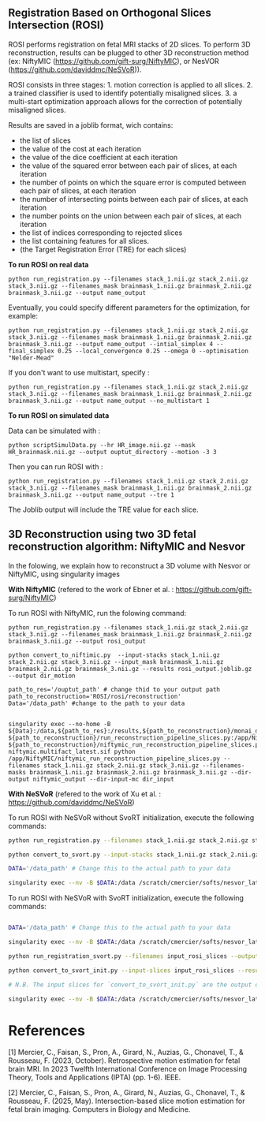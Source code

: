 ## Registration Based on Orthogonal Slices Intersection (ROSI) 
ROSI performs registration on fetal MRI stacks of 2D slices. To perform 3D reconstruction, results can be plugged to other 3D reconstruction method (ex: NiftyMIC (https://github.com/gift-surg/NiftyMIC), or NesVOR (https://github.com/daviddmc/NeSVoR)).

ROSI consists in three stages: 1. motion correction is applied to all slices. 2. a trained classifier is used to identify potentially misaligned slices. 3. a multi-start optimization approach allows for the correction of potentially misaligned slices.

Results are saved in a joblib format, wich contains: 
- the list of slices
- the value of the cost at each iteration
- the value of the dice coefficient at each iteration
- the value of the squared error between each pair of slices, at each iteration
- the number of points on which the square error is computed between each pair of slices, at each iteration
- the number of intersecting points between each pair of slices, at each iteration
- the number points on the union between each pair of slices, at each iteration
- the list of indices corresponding to rejected slices
- the list containing features for all slices.
- (the Target Registration Error (TRE) for each slices)

**To run ROSI on real data** 
 

```
python run_registration.py --filenames stack_1.nii.gz stack_2.nii.gz stack_3.nii.gz --filenames_mask brainmask_1.nii.gz brainmask_2.nii.gz brainmask_3.nii.gz --output name_output
```

Eventually, you could specify different parameters for the optimization, for example:
```
python run_registration.py --filenames stack_1.nii.gz stack_2.nii.gz stack_3.nii.gz --filenames_mask brainmask_1.nii.gz brainmask_2.nii.gz brainmask_3.nii.gz --output name_output --intial_simplex 4 --final_simplex 0.25 --local_convergence 0.25 --omega 0 --optimisation "Nelder-Mead"
```

If you don't want to use multistart, specify : 
```
python run_registration.py --filenames stack_1.nii.gz stack_2.nii.gz stack_3.nii.gz --filenames_mask brainmask_1.nii.gz brainmask_2.nii.gz brainmask_3.nii.gz --output name_output --no_multistart 1
```

**To run ROSI on simulated data**

Data can be simulated with : 
```
python scriptSimulData.py --hr HR_image.nii.gz --mask HR_brainmask.nii.gz --output ouptut_directory --motion -3 3
```
Then you can run ROSI with : 
```
python run_registration.py --filenames stack_1.nii.gz stack_2.nii.gz stack_3.nii.gz --filenames_mask brainmask_1.nii.gz brainmask_2.nii.gz brainmask_3.nii.gz --output name_output --tre 1
```
The Joblib output will include the TRE value for each slice.

## 3D Reconstruction using two 3D fetal reconstruction algorithm: NiftyMIC and Nesvor

In the folowing, we explain how to reconstruct a 3D volume with Nesvor or NiftyMIC, using singularity images

**With NiftyMIC**
(refered to the work of Ebner et al. : https://github.com/gift-surg/NiftyMIC) 

To run ROSI with NiftyMIC, run the folowing command: 

```
python run_registration.py --filenames stack_1.nii.gz stack_2.nii.gz stack_3.nii.gz --filenames_mask brainmask_1.nii.gz brainmask_2.nii.gz brainmask_3.nii.gz --output rosi_output 

python convert_to_niftimic.py  --input-stacks stack_1.nii.gz stack_2.nii.gz stack_3.nii.gz --input_mask brainmask_1.nii.gz brainmask_2.nii.gz brainmask_3.nii.gz --results rosi_output.joblib.gz --output dir_motion 

path_to_res='/ouptut_path' # change thid to your output path
path_to_reconstruction='ROSI/rosi/reconstruction'
Data='/data_path' #change to the path to your data 


singularity exec --no-home -B ${Data}:/data,${path_to_res}:/results,${path_to_reconstruction}/monai_dynunet_inference.py:/app/NiftyMIC/application/monai_dynunet_inference.py
${path_to_reconstruction}/run_reconstruction_pipeline_slices.py:/app/NiftyMIC/niftymic/application/run_reconstruction_pipeline_slices.py
${path_to_reconstruction}/niftymic_run_reconstruction_pipeline_slices.py:/app/NiftyMIC/niftymic_run_reconstruction_pipeline_slices.py 
niftymic.multifact_latest.sif python /app/NiftyMIC/niftymic_run_reconstruction_pipeline_slices.py --filenames stack_1.nii.gz stack_2.nii.gz stack_3.nii.gz --filenames-masks brainmask_1.nii.gz brainmask_2.nii.gz brainmask_3.nii.gz --dir-output niftymic_output --dir-input-mc dir_input
```
**With NeSVoR**
(refered to the work of Xu et al. : https://github.com/daviddmc/NeSVoR) 


To run ROSI with NeSVoR without SvoRT initialization, execute the following commands:

```bash
python run_registration.py --filenames stack_1.nii.gz stack_2.nii.gz stack_3.nii.gz --filenames_mask brainmask_1.nii.gz brainmask_2.nii.gz brainmask_3.nii.gz --output rosi_output

python convert_to_svort.py --input-stacks stack_1.nii.gz stack_2.nii.gz stack_3.nii.gz --input-mask brainmask_1.nii.gz brainmask_2.nii.gz brainmask_3.nii.gz --results rosi_output.joblib.gz --output output_rosi_slices

DATA='/data_path' # Change this to the actual path to your data

singularity exec --nv -B $DATA:/data /scratch/cmercier/softs/nesvor_latest.sif nesvor reconstruct --input-slices output_rosi_slices --output-volumes output_nesvor --registration none --no-transformation-optimization --inference-batch-size 255 --n-inference-samples 128
```

To run ROSI with NeSVoR with SvoRT initialization, execute the following commands:


```bash

DATA='/data_path' # Change this to the actual path to your data

singularity exec --nv -B $DATA:/data /scratch/cmercier/softs/nesvor_latest.sif nesvor register --input-stacks stack_1.nii.gz stack_2.nii.gz stack_3.nii.gz --stack-masks brainmask_1.nii.gz brainmask_2.nii.gz brainmask_3.nii.gz --output-slices input_rosi_slices

python run_registration_svort.py --filenames input_rosi_slices --output rosi_output

python convert_to_svort_init.py --input-slices input_rosi_slices --results rosi_output.joblib.gz --output output_rosi_slices

# N.B. The input slices for `convert_to_svort_init.py` are the output of SvoRT. This is done to preserve the intensity normalization performed by SvoRT. The motion of the slices is corrected using the transformation estimated in `rosi_output.joblib.gz`.

singularity exec --nv -B $DATA:/data /scratch/cmercier/softs/nesvor_latest.sif nesvor reconstruct --input-slices output_rosi_slices --output-volumes output_nesvor --registration none --no-transformation-optimization --inference-batch-size 255 --n-inference-samples 128

```

# References 

[1] Mercier, C., Faisan, S., Pron, A., Girard, N., Auzias, G., Chonavel, T., & Rousseau, F. (2023, October). Retrospective motion estimation for fetal brain MRI. In 2023 Twelfth International Conference on Image Processing Theory, Tools and Applications (IPTA) (pp. 1-6). IEEE.

[2] Mercier, C., Faisan, S., Pron, A., Girard, N., Auzias, G., Chonavel, T., & Rousseau, F. (2025, May). Intersection-based slice motion estimation for fetal brain imaging. Computers in Biology and Medicine.

